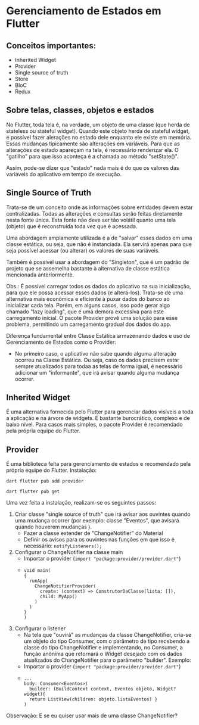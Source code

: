 # Gerenciamento de Estados em Flutter
## Conceitos importantes:
* Inherited Widget
* Provider
* Single source of truth
* Store
* BloC
* Redux

## Sobre telas, classes, objetos e estados
No Flutter, toda tela é, na verdade, um objeto de uma classe (que herda de stateless ou stateful widget).
Quando este objeto herda de stateful widget, é possível fazer alerações no estado dele enquanto ele existe em memória.
Essas mudanças tipicamente são alterações em variáveis.
Para que as alterações de estado apareçam na tela, é necessário renderizar ela. O "gatilho" para que isso aconteça é a chamada ao método "setState()".

Assim, pode-se dizer que "estado" nada mais é do que os valores das variáveis do aplicativo em tempo de execução. 

## Single Source of Truth
Trata-se de um conceito onde as informações sobre entidades devem estar centralizadas. Todas as alterações e consultas serão feitas diretamente nesta fonte única.
Esta fonte não deve ser tão volátil quanto uma tela (objeto) que é reconstruída toda vez que é acessada.

Uma abordagem amplamente utilizada é a de "salvar" esses dados em uma classe estática, ou seja, que não é instanciada.
Ela servirá apenas para que seja possível acessar (ou alterar) os valores de suas variáveis.

Também é possível usar a abordagem do "Singleton", que é um padrão de projeto que se assemelha bastante à alternativa de classe estática mencionada anteriormente.

Obs.: 
É possível carregar todos os dados do aplicativo na sua inicialização, para que ele possa acessar esses dados (e alterá-los).
Trata-se de uma alternativa mais econômica e eficiente à puxar dados do banco ao inicializar cada tela.
Porém, em alguns casos, isso pode gerar algo chamado "lazy loading", que é uma demora excessiva para este carregamento inicial.
O pacote Provider provê uma solução para esse problema, permitindo um carregamento gradual dos dados do app.

Diferença fundamental entre Classe Estática armazenando dados e uso de Gerenciamento de Estados como o Provider:
* No primeiro caso, o aplicativo não sabe quando alguma alteração ocorreu na Classe Estática. Ou seja, caso os dados precisem estar sempre atualizados para todaa as telas de forma igual, é necessário adicionar um "informante", que irá avisar quando alguma mudança ocorrer.

## Inherited Widget
É uma alternativa fornecida pelo Flutter para gerenciar dados visíveis a toda a aplicação e na árvore de widgets. É bastante burocrático, complexo e de baixo nível.
Para casos mais simples, o pacote Provider é recomendado pela própria equipe do Flutter.

## Provider
É uma biblioteca feita para gerenciamento de estados e recomendado pela própria equipe do Flutter.
Instalação:

`dart flutter pub add provider`

`dart flutter pub get`

Uma vez feita a instalação, realizam-se os seguintes passos:

1. Criar classe "single source of truth" que irá avisar aos ouvintes quando uma mudança ocorrer (por exemplo: classe "Eventos", que avisará quando houverem mudanças ).
    * Fazer a classe extender de "ChangeNotifier" do Material
    * Definir os avisos para os ouvintes nas funções em que isso é necessário:
        `notifyListeners();`
2. Configurar o ChangeNotifier na classe main
    * Importar o provider (`import "package:provider/provider.dart"`)
    * ```
      void main(
      {
        runApp(
          ChangeNotifierProvider(
            create: (context) => ConstrutorDaClasse(lista: []),
            child: MyApp()
          )
        )
      }
      )
      ```
3. Configurar o listener
    * Na tela que "ouvirá" as mudanças da classe ChangeNotifier, cria-se um objeto do tipo Consumer, com o parâmetro de tipo recebendo a classe do tipo ChangeNotifier e implementando, no Consumer, a função anônima que retornará o Widget desejado com os dados atualizados do ChangeNotifier para o parâmetro "builder". Exemplo:
    * Importar o provider (`import "package:provider/provider.dart"`)
    * ```
      ...
      body: Consumer<Eventos>(
        builder: (BuildContext context, Eventos objeto, Widget? widget){
        return ListView(children: objeto.listaEventos) }
      )
      ```

Observação: E se eu quiser usar mais de uma classe ChangeNotifier? 